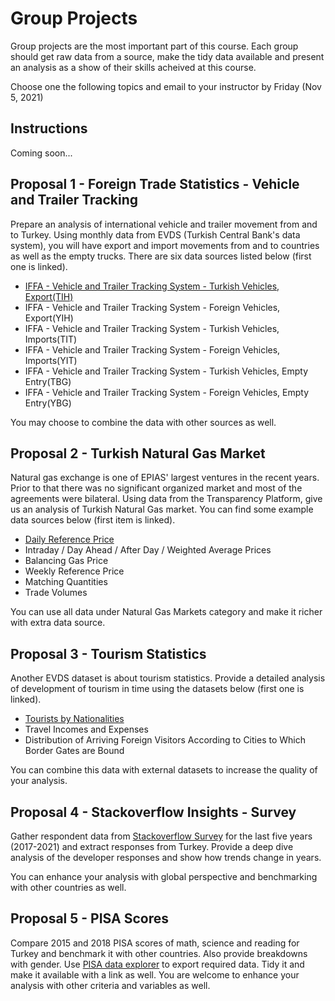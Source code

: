 # Group Projects

Group projects are the most important part of this course. Each group should get raw data from a source, make the tidy data available and present an analysis as a show of their skills acheived at this course.

Choose one the following topics and email to your instructor by Friday (Nov 5, 2021)

## Instructions

Coming soon...

## Proposal 1 - Foreign Trade Statistics - Vehicle and Trailer Tracking

Prepare an analysis of international vehicle and trailer movement from and to Turkey. Using monthly data from EVDS (Turkish Central Bank's data system), you will have export and import movements from and to countries as well as the empty trucks. There are six data sources listed below (first one is linked).

- [IFFA - Vehicle and Trailer Tracking System - Turkish Vehicles, Export(TIH)](https://evds2.tcmb.gov.tr/index.php?/evds/DataGroupLink/9/bie_undnakliyetih/en)
- IFFA - Vehicle and Trailer Tracking System - Foreign Vehicles, Export(YIH)
- IFFA - Vehicle and Trailer Tracking System - Turkish Vehicles, Imports(TIT)
- IFFA - Vehicle and Trailer Tracking System - Foreign Vehicles, Imports(YIT)
- IFFA - Vehicle and Trailer Tracking System - Turkish Vehicles, Empty Entry(TBG)
- IFFA - Vehicle and Trailer Tracking System - Foreign Vehicles, Empty Entry(YBG)

You may choose to combine the data with other sources as well.

## Proposal 2 - Turkish Natural Gas Market

Natural gas exchange is one of EPIAS' largest ventures in the recent years. Prior to that there was no significant organized market and most of the agreements were bilateral. Using data from the Transparency Platform, give us an analysis of Turkish Natural Gas market. You can find some example data sources below (first item is linked).

- [Daily Reference Price](https://seffaflik.epias.com.tr/transparency/dogalgaz/stp/stp-grf.xhtml#)
- Intraday / Day Ahead / After Day / Weighted Average Prices
- Balancing Gas Price
- Weekly Reference Price
- Matching Quantities
- Trade Volumes

You can use all data under Natural Gas Markets category and make it richer with extra data source.

## Proposal 3 - Tourism Statistics

Another EVDS dataset is about tourism statistics. Provide a detailed analysis of development of tourism in time using the datasets below (first one is linked).

- [Tourists by Nationalities](https://evds2.tcmb.gov.tr/index.php?/evds/DataGroupLink/9/bie_odemgzs/en)
- Travel Incomes and Expenses
- Distribution of Arriving Foreign Visitors According to Cities to Which Border Gates are Bound

You can combine this data with external datasets to increase the quality of your analysis.

## Proposal 4 - Stackoverflow Insights - Survey

Gather respondent data from [Stackoverflow Survey](https://insights.stackoverflow.com/survey) for the last five years (2017-2021) and extract responses from Turkey. Provide a deep dive analysis of the developer responses and show how trends change in years.

You can enhance your analysis with global perspective and benchmarking with other countries as well.

## Proposal 5 - PISA Scores

Compare 2015 and 2018 PISA scores of math, science and reading for Turkey and benchmark it with other countries. Also provide breakdowns with gender. Use [PISA data explorer](https://pisadataexplorer.oecd.org/ide/idepisa/) to export required data. Tidy it and make it available with a link as well. You are welcome to enhance your analysis with other criteria and variables as well.
